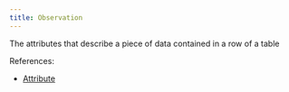 ```yaml
---
title: Observation
---
```

The attributes that describe a piece of data contained in a row of a table

References:
- [Attribute](danielesalvatore/data-analysts/foundations/attribute.md)